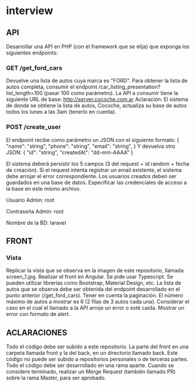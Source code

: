 # interview

## API
Desarrollar una API en PHP (con el framework que se elija) que exponga los siguientes endpoints:

### GET /get_ford_cars
Devuelve una lista de autos cuya marca es "FORD".
Para obtener la lista de autos completa, consumir el endpoint /car_listing_presentation?list_length=100 (pasar 100 como parámetro).
La API a consumir tiene la siguiente URL de base: http://server.cocoche.com.ar
Aclaración:
El sistema de donde se obtiene la lista de autos, Cocoche, actualiza su base de autos todos los lunes a las 3am (tenerlo en cuenta).

### POST /create_user
El endpoint recibe como parámetro un JSON con el siguiente formato:
{
    "name": "string",
    "phone": "string",
    "email": "string",
}
Y devuelva otro JSON:
{
    "id": "string",
    "createdAt": "dd-mm-AAAA"
}

El sistema deberá persistir los 5 campos (3 del request + id random + fecha de creación).
Si el request intenta registrar un email existente, el sistema debe arrojar el error correspondiente.
Los usuarios creados deben ser guardados en una base de datos.
Especificar las credenciales de acceso a la base en este mismo archivo.


Usuario Admin: root

Contraseña Admin: root
 
Nombre de la BD: laravel

## FRONT

### Vista
Replicar la vista que se observa en la imagen de este repositorio, llamada screen_1.jpg.
Realizar el front en Angular.
Se pide usar Typescript. Se pueden utilizar librerías como Bootstrap, Material Design, etc.
La lista de autos que se observa debe ser obtenida del endpoint desarrollado en el punto anterior (/get_ford_cars).
Tener en cuenta la paginación. El número máximo de autos a mostrar es 6 (2 filas de 3 autos cada una).
Considerar el caso en el cual el llamado a la API arroje un error o esté caída. Mostrar un error con formato de alert.

## ACLARACIONES
Todo el código debe ser subido a este repositorio. La parte del front en una carpeta llamada front y la del back, en un directorio llamado back.
Este código no puede ser subido a repositorios personales o de terceras partes.
Todo el código debe ser desarrollado en una rama aparte. Cuando se considere terminado, realizar un Merge Request (también llamado PR) sobre la rama Master, para ser aprobado.


